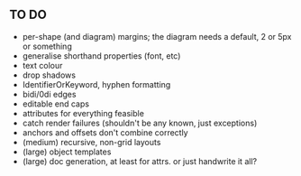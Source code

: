 TO DO
-----

* per-shape (and diagram) margins; the diagram needs a default, 2 or 5px or something
* generalise shorthand properties (font, etc)
* text colour
* drop shadows
* IdentifierOrKeyword, hyphen formatting
* bidi/0di edges
* editable end caps
* attributes for everything feasible
* catch render failures (shouldn't be any known, just exceptions)
* anchors and offsets don't combine correctly
* (medium) recursive, non-grid layouts
* (large) object templates
* (large) doc generation, at least for attrs. or just handwrite it all?

